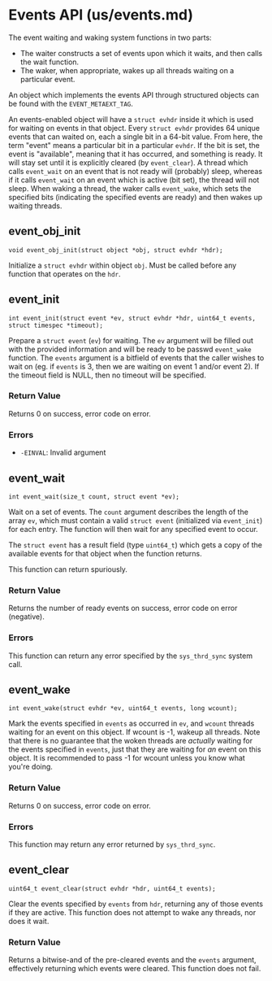 Events API (us/events.md)
==========

The event waiting and waking system functions in two parts:

* The waiter constructs a set of events upon which it waits, and then calls the wait function.
* The waker, when appropriate, wakes up all threads waiting on a particular event.

An object which implements the events API through structured objects can be found with the `EVENT_METAEXT_TAG`.

An events-enabled object will have a `struct evhdr` inside it which is used for waiting on events in
that object. Every `struct evhdr` provides 64 unique events that can waited on, each a single bit in
a 64-bit value. From here, the term "event" means a particular bit in a particular `evhdr`. 
If the bit is set, the event is "available", meaning that it has occurred, and
something is ready. It will stay set until it is explicitly cleared (by `event_clear`). A thread
which calls `event_wait` on an event that is not ready will (probably) sleep, whereas if it calls
`event_wait` on an event which is active (bit set), the thread will not sleep. When waking a thread,
the waker calls `event_wake`, which sets the specified bits (indicating the specified events are
ready) and then wakes up waiting threads.

## event_obj_init
``` {.c}
void event_obj_init(struct object *obj, struct evhdr *hdr);
```

Initialize a `struct evhdr` within object `obj`. Must be called before any function that operates on
the `hdr`.

## event_init
``` {.c}
int event_init(struct event *ev, struct evhdr *hdr, uint64_t events, struct timespec *timeout);
```

Prepare a `struct event` (`ev`) for waiting. The `ev` argument will be filled out with the provided
information and will be ready to be passwd `event_wake` function. The `events` argument is a
bitfield of events that the caller wishes to wait on (eg. if `events` is 3, then we are waiting on
event 1 and/or event 2). If the timeout field is NULL, then no timeout will be specified.

### Return Value
Returns 0 on success, error code on error.
### Errors
* `-EINVAL`: Invalid argument

## event_wait
``` {.c}
int event_wait(size_t count, struct event *ev);
```
Wait on a set of events. The `count` argument describes the length of the array `ev`, which must
contain a valid `struct event` (initialized via `event_init`) for each entry. The function will then
wait for any specified event to occur.

The `struct event` has a result field (type `uint64_t`) which gets a copy of the available events
for that object when the function returns.

This function can return spuriously.

### Return Value
Returns the number of ready events on success, error code on error (negative).

### Errors
This function can return any error specified by the `sys_thrd_sync` system call.

## event_wake
``` {.c}
int event_wake(struct evhdr *ev, uint64_t events, long wcount);
```

Mark the events specified in `events` as occurred in `ev`, and `wcount` threads waiting for an event
on this object. If wcount is -1, wakeup all threads. Note that there is no guarantee that the woken threads are _actually_ waiting for
the events specified in `events`, just that they are waiting for _an_ event on this object. It is
recommended to pass -1 for wcount unless you know what you're doing.

### Return Value
Returns 0 on success, error code on error.

### Errors
This function may return any error returned by `sys_thrd_sync`.

## event_clear
``` {.c}
uint64_t event_clear(struct evhdr *hdr, uint64_t events);
```

Clear the events specified by `events` from `hdr`, returning any of those events if they are active.
This function does not attempt to wake any threads, nor does it wait.

### Return Value
Returns a bitwise-and of the pre-cleared events and the `events` argument, effectively returning
which events were cleared. This function does not fail.

